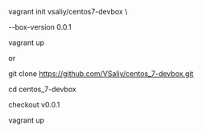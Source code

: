 vagrant init vsaliy/centos7-devbox \

  --box-version 0.0.1
  
vagrant up


or


git clone https://github.com/VSaliy/centos_7-devbox.git

cd centos_7-devbox

checkout v0.0.1

vagrant up
